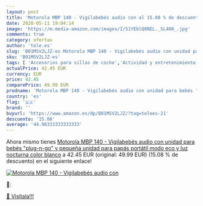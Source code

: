 ```yaml
---
layout: post
title: 'Motorola MBP 140 - Vigilabebés audio con al 15.08 % de descuento'
date: 2020-05-11 19:04:14
image: 'https://m.media-amazon.com/images/I/51YEblQ8NEL._SL400_.jpg'
comments: true
category: ofertas
author: 'tole.es'
slug: 'B01MSV2LJZ-es Motorola MBP 140 - Vigilabebés audio con unidad para bebés...'
sku: 'B01MSV2LJZ-es'
tags: [ 'Accesorios para sillas de coche','Actividad y entretenimiento','Andadores','Bebé','Espejos para asientos traseros','Higiene y cuidado','Sillas de coche y accesorios','Toallitas húmedas para bebé','Toallitas y accesorios para bebé','bebés','vigilabebés', ]
actualPrice: 42.45 EUR
currency: EUR
price: 42.45
comparePrice: 49.99 EUR
prodname: 'Motorola MBP 140 - Vigilabebés audio con unidad para bebés "plug-n-go" y pequeña unidad para papás portátil  modo eco y luz nocturna  color blanco'
country: 'es'
flag: '🇪🇸'
brand: ''
buyurl: 'https://www.amazon.es/dp/B01MSV2LJZ/?tag=tolees-21'
descuento: '15.08'
average: '44.96333333333333'
---
```


Ahora mismo tienes [Motorola MBP 140 - Vigilabebés audio con unidad para bebés "plug-n-go" y pequeña unidad para papás portátil  modo eco y luz nocturna  color blanco](https://www.amazon.es/dp/B01MSV2LJZ/?tag=tolees-21) a 42.45 EUR (original: 49.99 EUR) (15.08 %  de descuento) en el siguiente enlace!

[![Motorola MBP 140 - Vigilabebés audio con](https://m.media-amazon.com/images/I/51YEblQ8NEL._SL400_.jpg)](https://www.amazon.es/dp/B01MSV2LJZ/?tag=tolees-21)

🔎:


[🛒 Visítala!!!](https://www.amazon.es/dp/B01MSV2LJZ/?tag=tolees-21)

